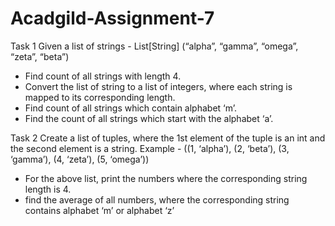 # Acadgild-Assignment-7

Task 1
Given a list of strings - List[String] (“alpha”, “gamma”, “omega”, “zeta”, “beta”)

- Find count of all strings with length 4.
- Convert the list of string to a list of integers, where each string is mapped to its corresponding length.
- Find count of all strings which contain alphabet ‘m’.
- Find the count of all strings which start with the alphabet ‘a’.


Task 2
Create a list of tuples, where the 1st element of the tuple is an int and the second
element is a string.
Example - ((1, ‘alpha’), (2, ‘beta’), (3, ‘gamma’), (4, ‘zeta’), (5, ‘omega’))

- For the above list, print the numbers where the corresponding string length is 4.
- find the average of all numbers, where the corresponding string contains alphabet ‘m’ or alphabet ‘z’
